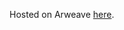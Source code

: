 Hosted on Arweave [here](https://zzlr46labnj5w4vd66hbqgky6h45dv7yz4dyszdb3grrrzahiehq.arweave.net/zlceeWALU9tyo_eOGBlY8fnR1_jPB4lkYdmjGOQHQQ8/).
